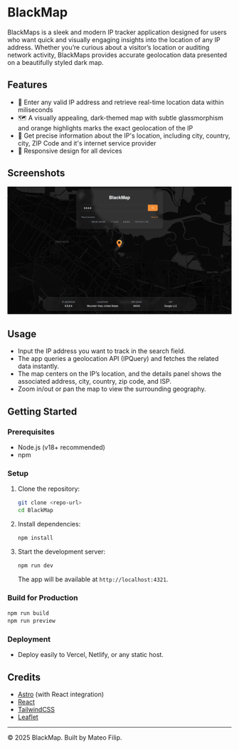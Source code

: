 # BlackMap

BlackMaps is a sleek and modern IP tracker application designed for users who want quick and visually engaging insights into the location of any IP address. Whether you’re curious about a visitor’s location or auditing network activity, BlackMaps provides accurate geolocation data presented on a beautifully styled dark map.

## Features

- 📌 Enter any valid IP address and retrieve real-time location data within miliseconds
- 🗺️ A visually appealing, dark-themed map with subtle glassmorphism and orange highlights marks the exact geolocation of the IP
- 🫆 Get precise information about the IP's location, including city, country, city, ZIP Code and it's internet service provider
- 📱 Responsive design for all devices

## Screenshots

![BlackMap Screenshot](./public/BlackMap.png)

## Usage

- Input the IP address you want to track in the search field.
- The app queries a geolocation API (IPQuery) and fetches the related data instantly.
- The map centers on the IP’s location, and the details panel shows the associated address, city, country, zip code, and ISP.
- Zoom in/out or pan the map to view the surrounding geography.

## Getting Started

### Prerequisites

- Node.js (v18+ recommended)
- npm

### Setup

1. Clone the repository:
   ```sh
   git clone <repo-url>
   cd BlackMap
   ```
2. Install dependencies:
   ```sh
   npm install
   ```
3. Start the development server:

   ```sh
   npm run dev
   ```

   The app will be available at `http://localhost:4321`.

### Build for Production

```sh
npm run build
npm run preview
```

### Deployment

- Deploy easily to Vercel, Netlify, or any static host.

## Credits

- [Astro](https://astro.build/) (with React integration)
- [React](https://react.dev/)
- [TailwindCSS](https://tailwindcss.com/)
- [Leaflet](https://leafletjs.com/)

---

© 2025 BlackMap. Built by Mateo Filip.

